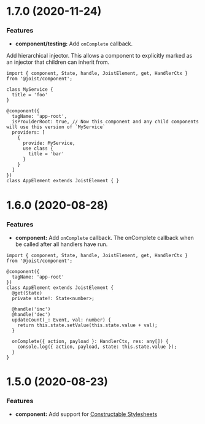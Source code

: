 # 1.7.0 (2020-11-24)

### Features

- **component/testing:** Add `onComplete` callback.

Add hierarchical injector. This allows a component to explicitly marked as an injector that children can inherit from.

```TS
import { component, State, handle, JoistElement, get, HandlerCtx } from '@joist/component';

class MyService {
  title = 'foo'
}

@component({
  tagName: 'app-root',
  isProviderRoot: true, // Now this component and any child components will use this version of `MyService`
  providers: [
    { 
      provide: MyService, 
      use class { 
        title = 'bar'
      } 
    }
  ]
})
class AppElement extends JoistElement { }
```

# 1.6.0 (2020-08-28)

### Features

- **component:** Add `onComplete` callback.
The onComplete callback when be called after all handlers have run.

```TS
import { component, State, handle, JoistElement, get, HandlerCtx } from '@joist/component';

@component({
  tagName: 'app-root'
})
class AppElement extends JoistElement {
  @get(State)
  private state!: State<number>;

  @handle('inc')
  @handle('dec')
  updateCount(_: Event, val: number) {
    return this.state.setValue(this.state.value + val);
  }

  onComplete({ action, payload }: HandlerCtx, res: any[]) {
    console.log({ action, payload, state: this.state.value });
  }
}
```

# 1.5.0 (2020-08-23)

### Features

- **component:** Add support for [Constructable Stylesheets](https://developers.google.com/web/updates/2019/02/constructable-stylesheets)

